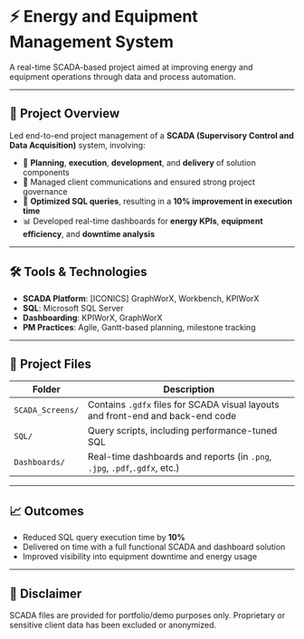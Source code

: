 # ⚡ Energy and Equipment Management System

A real-time SCADA-based project aimed at improving energy and equipment operations through data and process automation.

---

## 🧩 Project Overview

Led end-to-end project management of a **SCADA (Supervisory Control and Data Acquisition)** system, involving:

- 📌 **Planning**, **execution**, **development**, and **delivery** of solution components
- 🤝 Managed client communications and ensured strong project governance
- 🧠 **Optimized SQL queries**, resulting in a **10% improvement in execution time**
- 📊 Developed real-time dashboards for **energy KPIs**, **equipment efficiency**, and **downtime analysis**

---

## 🛠️ Tools & Technologies

- **SCADA Platform**: [ICONICS] GraphWorX, Workbench, KPIWorX
- **SQL**: Microsoft SQL Server 
- **Dashboarding**: KPIWorX, GraphWorX
- **PM Practices**: Agile, Gantt-based planning, milestone tracking

---

## 📂 Project Files

| Folder | Description |
|--------|-------------|
| `SCADA_Screens/` | Contains `.gdfx` files for SCADA visual layouts and front-end and back-end code|
| `SQL/` | Query scripts, including performance-tuned SQL |
| `Dashboards/` | Real-time dashboards and reports (in `.png`, `.jpg`, `.pdf`,`.gdfx`, etc.) |

---

## 📈 Outcomes

- Reduced SQL query execution time by **10%**
- Delivered on time with a full functional SCADA and dashboard solution
- Improved visibility into equipment downtime and energy usage

---

## 🔐 Disclaimer

SCADA files are provided for portfolio/demo purposes only. Proprietary or sensitive client data has been excluded or anonymized.
